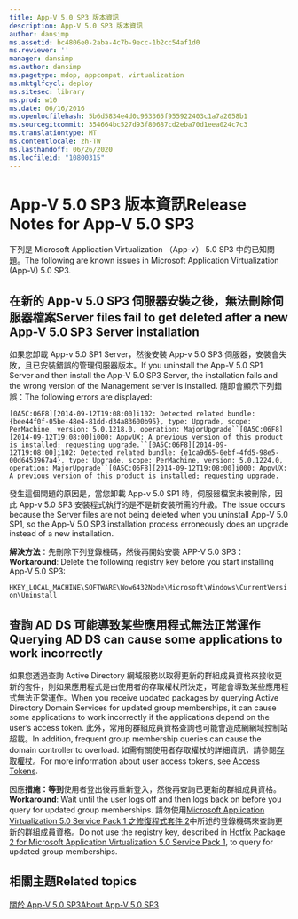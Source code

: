 ```yaml
---
title: App-V 5.0 SP3 版本資訊
description: App-V 5.0 SP3 版本資訊
author: dansimp
ms.assetid: bc4806e0-2aba-4c7b-9ecc-1b2cc54af1d0
ms.reviewer: ''
manager: dansimp
ms.author: dansimp
ms.pagetype: mdop, appcompat, virtualization
ms.mktglfcycl: deploy
ms.sitesec: library
ms.prod: w10
ms.date: 06/16/2016
ms.openlocfilehash: 5b6d5834e4d0c953365f955922403c1a7a2058b1
ms.sourcegitcommit: 354664bc527d93f80687cd2eba70d1eea024c7c3
ms.translationtype: MT
ms.contentlocale: zh-TW
ms.lasthandoff: 06/26/2020
ms.locfileid: "10800315"
---
```

# <span data-ttu-id="69732-103">App-V 5.0 SP3 版本資訊</span><span class="sxs-lookup"><span data-stu-id="69732-103">Release Notes for App-V 5.0 SP3</span></span>


<span data-ttu-id="69732-104">下列是 Microsoft Application Virtualization （App-v） 5.0 SP3 中的已知問題。</span><span class="sxs-lookup"><span data-stu-id="69732-104">The following are known issues in Microsoft Application Virtualization (App-V) 5.0 SP3.</span></span>

## <span data-ttu-id="69732-105">在新的 App-v 5.0 SP3 伺服器安裝之後，無法刪除伺服器檔案</span><span class="sxs-lookup"><span data-stu-id="69732-105">Server files fail to get deleted after a new App-V 5.0 SP3 Server installation</span></span>


<span data-ttu-id="69732-106">如果您卸載 App-v 5.0 SP1 Server，然後安裝 App-v 5.0 SP3 伺服器，安裝會失敗，且已安裝錯誤的管理伺服器版本。</span><span class="sxs-lookup"><span data-stu-id="69732-106">If you uninstall the App-V 5.0 SP1 Server and then install the App-V 5.0 SP3 Server, the installation fails and the wrong version of the Management server is installed.</span></span> <span data-ttu-id="69732-107">隨即會顯示下列錯誤：</span><span class="sxs-lookup"><span data-stu-id="69732-107">The following errors are displayed:</span></span>

`[0A5C:06F8][2014-09-12T19:08:00]i102: Detected related bundle: {bee44f0f-05be-48e4-81dd-d34a83600b95}, type: Upgrade, scope: PerMachine, version: 5.0.1218.0, operation: MajorUpgrade``[0A5C:06F8][2014-09-12T19:08:00]i000: AppvUX: A previous version of this product is installed; requesting upgrade.``[0A5C:06F8][2014-09-12T19:08:00]i102: Detected related bundle: {e1ca9d65-0ebf-4fd5-98e5-00d6453967a4}, type: Upgrade, scope: PerMachine, version: 5.0.1224.0, operation: MajorUpgrade``[0A5C:06F8][2014-09-12T19:08:00]i000: AppvUX: A previous version of this product is installed; requesting upgrade.`

<span data-ttu-id="69732-108">發生這個問題的原因是，當您卸載 App-v 5.0 SP1 時，伺服器檔案未被刪除，因此 App-v 5.0 SP3 安裝程式執行的是不是新安裝所需的升級。</span><span class="sxs-lookup"><span data-stu-id="69732-108">The issue occurs because the Server files are not being deleted when you uninstall App-V 5.0 SP1, so the App-V 5.0 SP3 installation process erroneously does an upgrade instead of a new installation.</span></span>

<span data-ttu-id="69732-109">**解決方法**：先刪除下列登錄機碼，然後再開始安裝 APP-V 5.0 SP3：</span><span class="sxs-lookup"><span data-stu-id="69732-109">**Workaround**: Delete the following registry key before you start installing App-V 5.0 SP3:</span></span>

`HKEY_LOCAL_MACHINE\SOFTWARE\Wow6432Node\Microsoft\Windows\CurrentVersion\Uninstall`

## <span data-ttu-id="69732-110">查詢 AD DS 可能導致某些應用程式無法正常運作</span><span class="sxs-lookup"><span data-stu-id="69732-110">Querying AD DS can cause some applications to work incorrectly</span></span>


<span data-ttu-id="69732-111">如果您透過查詢 Active Directory 網域服務以取得更新的群組成員資格來接收更新的套件，則如果應用程式是由使用者的存取權杖所決定，可能會導致某些應用程式無法正常運作。</span><span class="sxs-lookup"><span data-stu-id="69732-111">When you receive updated packages by querying Active Directory Domain Services for updated group memberships, it can cause some applications to work incorrectly if the applications depend on the user’s access token.</span></span> <span data-ttu-id="69732-112">此外，常用的群組成員資格查詢也可能會造成網網域控制站超載。</span><span class="sxs-lookup"><span data-stu-id="69732-112">In addition, frequent group membership queries can cause the domain controller to overload.</span></span> <span data-ttu-id="69732-113">如需有關使用者存取權杖的詳細資訊，請參閱[存取權杖](https://msdn.microsoft.com/library/windows/desktop/aa374909.aspx)。</span><span class="sxs-lookup"><span data-stu-id="69732-113">For more information about user access tokens, see [Access Tokens](https://msdn.microsoft.com/library/windows/desktop/aa374909.aspx).</span></span>

<span data-ttu-id="69732-114">因應**措施：等到**使用者登出後再重新登入，然後再查詢已更新的群組成員資格。</span><span class="sxs-lookup"><span data-stu-id="69732-114">**Workaround**: Wait until the user logs off and then logs back on before you query for updated group memberships.</span></span> <span data-ttu-id="69732-115">請勿使用[Microsoft Application Virtualization 5.0 Service Pack 1 之修復程式套件 2](https://support.microsoft.com/kb/2897087)中所述的登錄機碼來查詢更新的群組成員資格。</span><span class="sxs-lookup"><span data-stu-id="69732-115">Do not use the registry key, described in [Hotfix Package 2 for Microsoft Application Virtualization 5.0 Service Pack 1](https://support.microsoft.com/kb/2897087), to query for updated group memberships.</span></span>






## <span data-ttu-id="69732-116">相關主題</span><span class="sxs-lookup"><span data-stu-id="69732-116">Related topics</span></span>


[<span data-ttu-id="69732-117">關於 App-V 5.0 SP3</span><span class="sxs-lookup"><span data-stu-id="69732-117">About App-V 5.0 SP3</span></span>](about-app-v-50-sp3.md)

 

 





